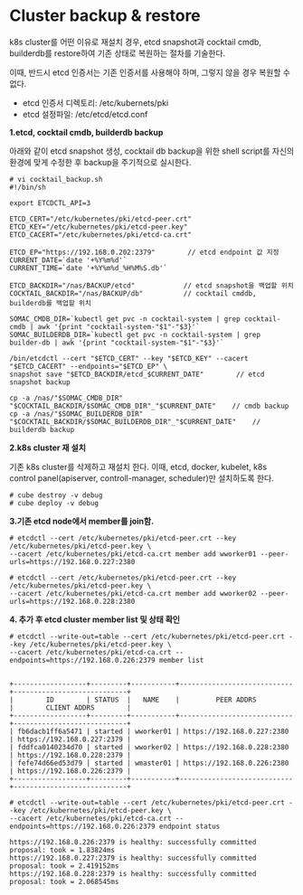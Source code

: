 # Cluster backup & restore

k8s cluster를 어떤 이유로 재설치 경우, etcd snapshot과 cocktail cmdb, builderdb를 restore하여 기존 상태로 복원하는 절차를 기술한다.

이때, 반드시 etcd 인증서는 기존 인증서를 사용해야 하며, 그렇지 않을 경우 복원할 수 없다.

* etcd 인증서 디렉토리: /etc/kubernets/pki
* etcd 설정파일: /etc/etcd/etcd.conf

**1.etcd, cocktail cmdb, builderdb backup**

아래와 같이 etcd snapshot 생성, cocktail db backup을 위한 shell script를 자신의 환경에 맞게 수정한 후 backup을 주기적으로 실시한다.

    # vi cocktail_backup.sh
    #!/bin/sh

    export ETCDCTL_API=3

    ETCD_CERT="/etc/kubernetes/pki/etcd-peer.crt"
    ETCD_KEY="/etc/kubernetes/pki/etcd-peer.key"
    ETCD_CACERT="/etc/kubernetes/pki/etcd-ca.crt"

    ETCD_EP="https://192.168.0.202:2379"        // etcd endpoint 값 지정
    CURRENT_DATE=`date '+%Y%m%d'`
    CURRENT_TIME=`date '+%Y%m%d_%H%M%S.db'`

    ETCD_BACKDIR="/nas/BACKUP/etcd"            // etcd snapshot을 백업할 위치
    COCKTAIL_BACKDIR="/nas/BACKUP/db"          // cocktail cmddb, builderdb를 백업할 위치

    SOMAC_CMDB_DIR=`kubectl get pvc -n cocktail-system | grep cocktail-cmdb | awk '{print "cocktail-system-"$1"-"$3}'`
    SOMAC_BUILDERDB_DIR=`kubectl get pvc -n cocktail-system | grep builder-db | awk '{print "cocktail-system-"$1"-"$3}'`

    /bin/etcdctl --cert "$ETCD_CERT" --key "$ETCD_KEY" --cacert "$ETCD_CACERT" --endpoints="$ETCD_EP" \
    snapshot save "$ETCD_BACKDIR/etcd_$CURRENT_DATE"        // etcd snapshot backup

    cp -a /nas/"$SOMAC_CMDB_DIR" "$COCKTAIL_BACKDIR/$SOMAC_CMDB_DIR"_"$CURRENT_DATE"    // cmdb backup
    cp -a /nas/"$SOMAC_BUILDERDB_DIR" "$COCKTAIL_BACKDIR/$SOMAC_BUILDERDB_DIR"_"$CURRENT_DATE"    // builderdb backup

**2.k8s cluster 재 설치**

기존 k8s cluster를 삭제하고 재설치 한다. 이때, etcd, docker, kubelet, k8s control panel\(apiserver, controll-manager, scheduler\)만 설치하도록 한다.

```
# cube destroy -v debug
# cube deploy -v debug
```

**3.기존 etcd node에서 member를 join함.**

```
# etcdctl --cert /etc/kubernetes/pki/etcd-peer.crt --key /etc/kubernetes/pki/etcd-peer.key \
--cacert /etc/kubernetes/pki/etcd-ca.crt member add wworker01 --peer-urls=https://192.168.0.227:2380

# etcdctl --cert /etc/kubernetes/pki/etcd-peer.crt --key /etc/kubernetes/pki/etcd-peer.key \
--cacert /etc/kubernetes/pki/etcd-ca.crt member add wworker02 --peer-urls=https://192.168.0.228:2380
```

**4. 추가 후 etcd cluster member list 및 상태 확인**

```
# etcdctl --write-out=table --cert /etc/kubernetes/pki/etcd-peer.crt --key /etc/kubernetes/pki/etcd-peer.key \
--cacert /etc/kubernetes/pki/etcd-ca.crt --endpoints=https://192.168.0.226:2379 member list


+------------------+---------+-----------+----------------------------+----------------------------+
|        ID        | STATUS  |   NAME    |         PEER ADDRS         |        CLIENT ADDRS        |
+------------------+---------+-----------+----------------------------+----------------------------+
| fb6dacb1ff6a5471 | started | wworker01 | https://192.168.0.227:2380 | https://192.168.0.227:2379 |
| fddfca0140234d70 | started | wworker02 | https://192.168.0.228:2380 | https://192.168.0.228:2379 |
| fefe74d66ed53d79 | started | wmaster01 | https://192.168.0.226:2380 | https://192.168.0.226:2379 |
+------------------+---------+-----------+----------------------------+----------------------------+

# etcdctl --write-out=table --cert /etc/kubernetes/pki/etcd-peer.crt --key /etc/kubernetes/pki/etcd-peer.key \
--cacert /etc/kubernetes/pki/etcd-ca.crt --endpoints=https://192.168.0.226:2379 endpoint status

https://192.168.0.226:2379 is healthy: successfully committed proposal: took = 1.83824ms
https://192.168.0.227:2379 is healthy: successfully committed proposal: took = 2.419152ms
https://192.168.0.228:2379 is healthy: successfully committed proposal: took = 2.068545ms
```



